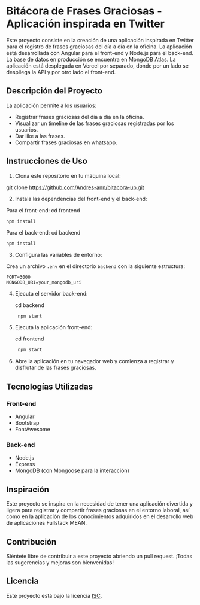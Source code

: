 # Bitácora de Frases Graciosas - Aplicación inspirada en Twitter

Este proyecto consiste en la creación de una aplicación inspirada en Twitter para el registro de frases graciosas del día a día en la oficina. La aplicación está desarrollada con Angular para el front-end y Node.js para el back-end. La base de datos en producción se encuentra en MongoDB Atlas. La aplicación está desplegada en Vercel por separado, donde por un lado se despliega la API y por otro lado el front-end.

## Descripción del Proyecto

La aplicación permite a los usuarios:

  - Registrar frases graciosas del día a día en la oficina.
  - Visualizar un timeline de las frases graciosas registradas por los usuarios.
  - Dar like a las frases.
  - Compartir frases graciosas en whatsapp.

## Instrucciones de Uso

1. Clona este repositorio en tu máquina local:

  git clone https://github.com/Andres-ann/bitacora-up.git

2. Instala las dependencias del front-end y el back-end:

  Para el front-end:
    cd frontend
    
    npm install
    

  Para el back-end:
    cd backend
   
    npm install
    
    
3. Configura las variables de entorno:

Crea un archivo `.env` en el directorio `backend` con la siguiente estructura:

    PORT=3000
    MONGODB_URI=your_mongodb_uri

4. Ejecuta el servidor back-end:

    cd backend
   ```bash
    npm start
    ```
6. Ejecuta la aplicación front-end:

    cd frontend
   ```bash
    npm start
   ```
8. Abre la aplicación en tu navegador web y comienza a registrar y disfrutar de las frases graciosas.

## Tecnologías Utilizadas

### Front-end

- Angular
- Bootstrap
- FontAwesome

### Back-end

- Node.js
- Express
- MongoDB (con Mongoose para la interacción)

## Inspiración

Este proyecto se inspira en la necesidad de tener una aplicación divertida y ligera para registrar y compartir frases graciosas en el entorno laboral, así como en la aplicación de los conocimientos adquiridos en el desarrollo web de aplicaciones Fullstack MEAN.

## Contribución

Siéntete libre de contribuir a este proyecto abriendo un pull request. ¡Todas las sugerencias y mejoras son bienvenidas!

## Licencia

Este proyecto está bajo la licencia [ISC](LICENSE).
